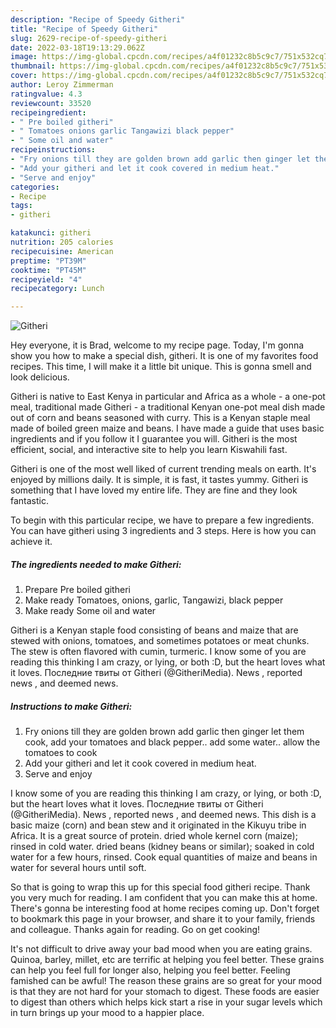 ```yaml
---
description: "Recipe of Speedy Githeri"
title: "Recipe of Speedy Githeri"
slug: 2629-recipe-of-speedy-githeri
date: 2022-03-18T19:13:29.062Z
image: https://img-global.cpcdn.com/recipes/a4f01232c8b5c9c7/751x532cq70/githeri-recipe-main-photo.jpg
thumbnail: https://img-global.cpcdn.com/recipes/a4f01232c8b5c9c7/751x532cq70/githeri-recipe-main-photo.jpg
cover: https://img-global.cpcdn.com/recipes/a4f01232c8b5c9c7/751x532cq70/githeri-recipe-main-photo.jpg
author: Leroy Zimmerman
ratingvalue: 4.3
reviewcount: 33520
recipeingredient:
- " Pre boiled githeri"
- " Tomatoes onions garlic Tangawizi black pepper"
- " Some oil and water"
recipeinstructions:
- "Fry onions till they are golden brown add garlic then ginger let them cook, add your tomatoes and black pepper.. add some water.. allow the tomatoes to cook"
- "Add your githeri and let it cook covered in medium heat."
- "Serve and enjoy"
categories:
- Recipe
tags:
- githeri

katakunci: githeri 
nutrition: 205 calories
recipecuisine: American
preptime: "PT39M"
cooktime: "PT45M"
recipeyield: "4"
recipecategory: Lunch

---
```



![Githeri](https://img-global.cpcdn.com/recipes/a4f01232c8b5c9c7/751x532cq70/githeri-recipe-main-photo.jpg)

Hey everyone, it is Brad, welcome to my recipe page. Today, I'm gonna show you how to make a special dish, githeri. It is one of my favorites food recipes. This time, I will make it a little bit unique. This is gonna smell and look delicious.

Githeri is native to East Kenya in particular and Africa as a whole - a one-pot meal, traditional made Githeri - a traditional Kenyan one-pot meal dish made out of corn and beans seasoned with curry. This is a Kenyan staple meal made of boiled green maize and beans. I have made a guide that uses basic ingredients and if you follow it I guarantee you will. Githeri is the most efficient, social, and interactive site to help you learn Kiswahili fast.

Githeri is one of the most well liked of current trending meals on earth. It's enjoyed by millions daily. It is simple, it is fast, it tastes yummy. Githeri is something that I have loved my entire life. They are fine and they look fantastic.


To begin with this particular recipe, we have to prepare a few ingredients. You can have githeri using 3 ingredients and 3 steps. Here is how you can achieve it.

<!--inarticleads1-->

##### The ingredients needed to make Githeri:

1. Prepare  Pre boiled githeri
1. Make ready  Tomatoes, onions, garlic, Tangawizi, black pepper
1. Make ready  Some oil and water


Githeri is a Kenyan staple food consisting of beans and maize that are stewed with onions, tomatoes, and sometimes potatoes or meat chunks. The stew is often flavored with cumin, turmeric. I know some of you are reading this thinking I am crazy, or lying, or both :D, but the heart loves what it loves. Последние твиты от Githeri (@GitheriMedia). News , reported news , and deemed news. 

<!--inarticleads2-->

##### Instructions to make Githeri:

1. Fry onions till they are golden brown add garlic then ginger let them cook, add your tomatoes and black pepper.. add some water.. allow the tomatoes to cook
1. Add your githeri and let it cook covered in medium heat.
1. Serve and enjoy


I know some of you are reading this thinking I am crazy, or lying, or both :D, but the heart loves what it loves. Последние твиты от Githeri (@GitheriMedia). News , reported news , and deemed news. This dish is a basic maize (corn) and bean stew and it originated in the Kikuyu tribe in Africa. It is a great source of protein. dried whole kernel corn (maize); rinsed in cold water. dried beans (kidney beans or similar); soaked in cold water for a few hours, rinsed. Cook equal quantities of maize and beans in water for several hours until soft. 

So that is going to wrap this up for this special food githeri recipe. Thank you very much for reading. I am confident that you can make this at home. There's gonna be interesting food at home recipes coming up. Don't forget to bookmark this page in your browser, and share it to your family, friends and colleague. Thanks again for reading. Go on get cooking!

It's not difficult to drive away your bad mood when you are eating grains. Quinoa, barley, millet, etc are terrific at helping you feel better. These grains can help you feel full for longer also, helping you feel better. Feeling famished can be awful! The reason these grains are so great for your mood is that they are not hard for your stomach to digest. These foods are easier to digest than others which helps kick start a rise in your sugar levels which in turn brings up your mood to a happier place.
